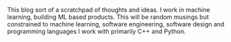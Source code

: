 This blog sort of a scratchpad of thoughts and ideas.  I work in machine learning, building ML based products. This will be random musings but constrained to machine learning, software engineering, software design and programming languages I work with primarily C++ and Python.
